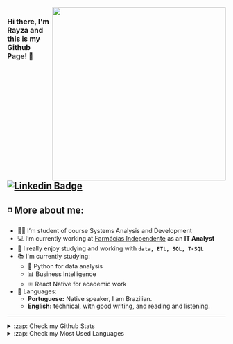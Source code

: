 <img align="right" width="400" height="400" src="https://image.freepik.com/free-vector/qa-tester-developmental-kit-analyzing-binary-code-close-inspection-coding-checking-open-script-website-administration-reaffirming-quality-vector-isolated-concept-metaphor-illustration_335657-4306.jpg">

### Hi there, I'm Rayza and this is my Github Page! 👋

[![Linkedin Badge](https://img.shields.io/badge/-LinkedIn-blue?style=for-the-badge&logo=Linkedin&logoColor=white)](https://www.linkedin.com/in/rayzawilma/) 
---
 ## ◽ More about me:

- 👩‍💻 I’m student of course Systems Analysis and Development
- 💻 I’m currently working at [Farmácias Independente](https://farmaciasindependente.com.br/#/) as an **IT Analyst**
- 💜 I really enjoy studying and working with **`data, ETL, SQL, T-SQL`**
- 📚 I'm currently studying:
    - 🐍 Python for data analysis 
    - 📊 Business Intelligence
    - ⚛️ React Native for academic work
- 📍 Languages:
    - **Portuguese:** Native speaker, I am Brazilian.
    - **English:** technical, with good writing, and reading and listening.


---

<details>
  <summary>:zap: Check my Github Stats</summary>
  <img align="left" alt="Fl4m3x's Github Stats" src="https://github-readme-stats.fl4m3x.vercel.app/api?username=rayzawilma&show_icons=true&theme=dracula" />
</details>
<details>
  <summary>:zap: Check my Most Used Languages</summary>
  <img align="left" src="https://github-readme-stats.vercel.app/api/top-langs/?username=rayzawilma&layout=compact&hide=html" alt="fl4m3x" />
</details>
